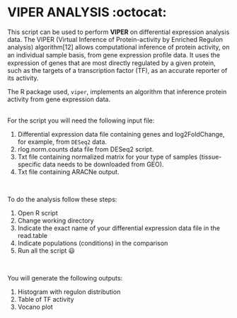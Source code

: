 # VIPER ANALYSIS :octocat:
This script can be used to perform **VIPER** on differential expression analysis data. 
The VIPER (Virtual Inference of Protein-activity by Enriched Regulon analysis) algorithm[12] allows computational inference of protein activity, on an individual sample basis, from gene expression proﬁle data. It uses the expression of genes that are most directly regulated by a given protein, such as the targets of a transcription factor (TF), as an accurate reporter of its activity. 

The R package used, `viper`, implements an algorithm that inference protein activity from gene expression data. <br/>
<br/>

For the script you will need the following input file:
  1. Differential expression data file containing genes and log2FoldChange, for example, from `DESeq2` data.
  2. rlog.norm.counts data file from DESeq2 script.
  3. Txt file containing normalized matrix for your type of samples (tissue-specific data needs to be downloaded from GEO).
  4. Txt file containing ARACNe output.<br/>
  <br/>
   
To do the analysis follow these steps:
  1. Open R script
  2. Change working directory
  3. Indicate the exact name of your differential expression data file in the read.table
  4. Indicate populations (conditions) in the comparison
  5. Run all the script :smiley:<br/>
  <br/>

You will generate the following outputs:<br/>
1. Histogram with regulon distribution
2. Table of TF activity
3. Vocano plot
